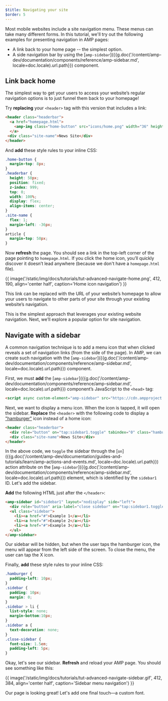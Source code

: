 ```yaml
---
$title: Navigating your site
$order: 5
---
```


Most mobile websites include a site navigation menu. These menus can take many different forms. In this tutorial, we'll try out the following examples for presenting navigation in AMP pages:

- A link back to your home page -- the simplest option.
- A side navigation bar by using the [`amp-sidebar`]({{g.doc('/content/amp-dev/documentation/components/reference/amp-sidebar.md', locale=doc.locale).url.path}}) component.

## Link back home

The simplest way to get your users to access your website’s regular navigation options is to just funnel them back to your homepage!

Try **replacing** your `<header>` tag with this version that includes a link:

```html
<header class="headerbar">
  <a href="homepage.html">
    <amp-img class="home-button" src="icons/home.png" width="36" height="36"></amp-img>
  </a>
 <div class="site-name">News Site</div>
</header>
```

And **add** these style rules to your inline CSS:

```css
.home-button {
  margin-top: 8px;
}
.headerbar {
  height: 50px;
  position: fixed;
  z-index: 999;
  top: 0;
  width: 100%;
  display: flex;
  align-items: center;
}
.site-name {
  flex: 1;
  margin-left: -36px;
}
article {
  margin-top: 50px;
}
```

Now **refresh** the page. You should see a link in the top-left corner of the page pointing to `homepage.html`.  If you click the home icon, you’ll quickly discover it doesn’t lead anywhere (because we don't have a `homepage.html` file).

{{ image('/static/img/docs/tutorials/tut-advanced-navigate-home.png', 412, 190, align='center half', caption='Home icon navigation') }}

This link can be replaced with the URL of your website’s homepage to allow your users to navigate to other parts of your site through your existing website’s navigation.

This is the simplest approach that leverages your existing website navigation. Next, we’ll explore a popular option for site navigation.

## Navigate with a sidebar

A common navigation technique is to add a menu icon that when clicked reveals a set of navigation links (from the side of the page). In AMP,  we can create such navigation with the [`amp-sidebar`]({{g.doc('/content/amp-dev/documentation/components/reference/amp-sidebar.md', locale=doc.locale).url.path}}) component.

First, we must **add** the [`amp-sidebar`]({{g.doc('/content/amp-dev/documentation/components/reference/amp-sidebar.md', locale=doc.locale).url.path}}) component’s JavaScript to the `<head>` tag:

```html
<script async custom-element="amp-sidebar" src="https://cdn.ampproject.org/v0/amp-sidebar-0.1.js"></script>
```

Next, we want to display a menu icon.  When the icon is tapped, it will open the sidebar. **Replace** the `<header>` with the following code to display a ["hamburger"](https://en.wikipedia.org/wiki/Hamburger_button) icon instead of a home icon:

```html
<header class="headerbar">
  <div role="button" on="tap:sidebar1.toggle" tabindex="0" class="hamburger">☰</div>
  <div class="site-name">News Site</div>
</header>
```

In the above code, we `toggle` the sidebar through the [`on`]({{g.doc('/content/amp-dev/documentation/guides-and-tutorials/learn/amp-actions-and-events.md', locale=doc.locale).url.path}}) action attribute on the [`amp-sidebar`]({{g.doc('/content/amp-dev/documentation/components/reference/amp-sidebar.md', locale=doc.locale).url.path}}) element, which is identified by the `sidebar1` ID.  Let's add the sidebar.

**Add** the following HTML just after the `</header>`:

```html
<amp-sidebar id="sidebar1" layout="nodisplay" side="left">
  <div role="button" aria-label="close sidebar" on="tap:sidebar1.toggle" tabindex="0" class="close-sidebar">✕</div>
  <ul class="sidebar">
    <li><a href="#">Example 1</a></li>
    <li><a href="#">Example 2</a></li>
    <li><a href="#">Example 3</a></li>
  </ul>
</amp-sidebar>
```

Our sidebar will be hidden, but when the user taps the hamburger icon, the menu will appear from the left side of the screen.  To close the menu, the user can tap the X icon.

Finally, **add** these style rules to your inline CSS:

```css
.hamburger {
  padding-left: 10px;
}
.sidebar {
  padding: 10px;
  margin: 0;
}
.sidebar > li {
  list-style: none;
  margin-bottom:10px;
}
.sidebar a {
  text-decoration: none;
}
.close-sidebar {
  font-size: 1.5em;
  padding-left: 5px;
}
```

Okay, let's see our sidebar. **Refresh** and reload your AMP page.  You should see something like this:

{{ image('/static/img/docs/tutorials/tut-advanced-navigate-sidebar.gif', 412, 384, align='center half', caption='Sidebar menu navigation') }}

Our page is looking great!  Let's add one final touch&mdash;a custom font.
